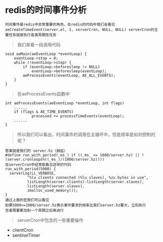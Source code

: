 # redis的时间事件分析

` 时间事件是redis中非常重要的角色，在redis的代码中我们会看见
  aeCreateTimeEvent(server.el, 1, serverCron, NULL, NULL)
  serverCron的主要任务就是执行各类周期性任务
`

> 我们来看一段调用代码

    void aeMain(aeEventLoop *eventLoop) {
        eventLoop->stop = 0;
        while (!eventLoop->stop) {
            if (eventLoop->beforesleep != NULL)
                eventLoop->beforesleep(eventLoop);
            aeProcessEvents(eventLoop, AE_ALL_EVENTS);
        }
    }

> 在aeProcessEvents函数中

    int aeProcessEvents(aeEventLoop *eventLoop, int flags)    
        ......
        if (flags & AE_TIME_EVENTS)
                processed += processTimeEvents(eventLoop);
        ......
    }

> 所以我们可以看出，时间事件的调用在主循环中，但是频率是如何控制的呢？
   
    答案就是我们的 server.hz（赫兹）
    #define run_with_period(_ms_) if ((_ms_ <= 1000/server.hz) || !(server.cronloops%((_ms_)/(1000/server.hz))))
    在serverCron中经常能看见这样的代码
    run_with_period(5000) {
      serverLog(LL_VERBOSE,
              "%lu clients connected (%lu slaves), %zu bytes in use",
              listLength(server.clients)-listLength(server.slaves),
              listLength(server.slaves),
              zmalloc_used_memory());
    }
    通过上面的宏我们可以看见
    如果5000<=1000/server.hz表示事件要求的频率比我们server.hz要大，立刻执行
    否者需要累加到一个周期之后再进行

> serverCron中包含的一些重要操作

* clientCron
* sentinelTimer
